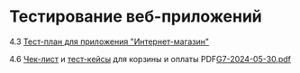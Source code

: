 # Тестирование веб-приложений

4.3 [Тест-план для приложения "Интернет-магазин"](https://docs.google.com/spreadsheets/d/1tZpveSp-ixuUtXZv9FT7kyjCaaF7PRsk19AnQBwzZ9I/edit?usp=sharing)

4.6 [Чек-лист](https://docs.google.com/spreadsheets/d/1XXirJPJf5SIdKW5H0zvbLLeODEKZ09onlgEIYr8mIVM/edit?usp=sharing) и [тест-кейсы](https://app.qase.io/project/G7?suite=221) для корзины и оплаты PDF[G7-2024-05-30.pdf](https://github.com/armjex/web/files/15491968/G7-2024-05-30.pdf)
